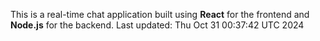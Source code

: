 This is a real-time chat application built using **React** for the frontend and **Node.js** for the backend.
Last updated: Thu Oct 31 00:37:42 UTC 2024
